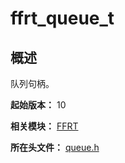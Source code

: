 # ffrt_queue_t

## 概述

队列句柄。

**起始版本：** 10

**相关模块：** [FFRT](capi-ffrt.md)

**所在头文件：** [queue.h](capi-queue-h.md)